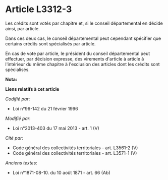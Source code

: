 # Article L3312-3

Les crédits sont votés par chapitre et, si le conseil départemental  en décide ainsi, par article. 

Dans ces deux cas, le conseil départemental  peut cependant spécifier que certains crédits sont spécialisés par article. 

En cas de vote par article, le président du conseil départemental  peut effectuer, par décision expresse, des virements
d'article à article à l'intérieur du même chapitre à l'exclusion des articles dont les crédits sont spécialisés.

**Nota:**



**Liens relatifs à cet article**

_Codifié par_:

  - Loi n°96-142 du 21 février 1996

_Modifié par_:

  - Loi n°2013-403 du 17 mai 2013 - art. 1 (V)

_Cité par_:

  - Code général des collectivités territoriales - art. L3561-2 (V)
  - Code général des collectivités territoriales - art. L3571-1 (V)

_Anciens textes_:

  - Loi n°1871-08-10. du 10 août 1871 - art. 66 (Ab)
